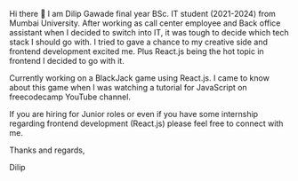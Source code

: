 Hi there 👋 I am Dilip Gawade final year BSc. IT student (2021-2024) from Mumbai University. After working as call center employee and Back office assistant when I decided to switch into IT, it was tough to decide which tech stack I should go with. I tried to gave a chance to my creative side and frontend development excited me. Plus React.js being the hot topic in frontend I decided to go with it.

Currently working on a BlackJack game using React.js. I came to know about this game when I was watching a tutorial for JavaScript on freecodecamp YouTube channel.

If you are hiring for Junior roles or even if you have some internship regarding frontend development (React.js) please feel free to connect with me.

Thanks and regards,

Dilip

